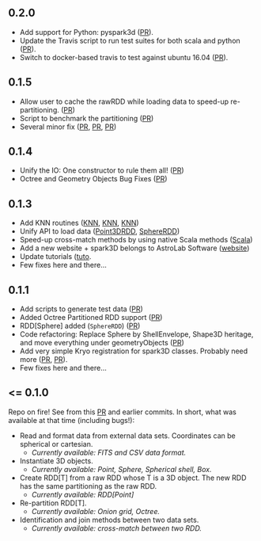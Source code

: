 ## 0.2.0

- Add support for Python: pyspark3d ([PR](https://github.com/astrolabsoftware/spark3D/pull/86)).
- Update the Travis script to run test suites for both scala and python ([PR](https://github.com/astrolabsoftware/spark3D/pull/86)).
- Switch to docker-based travis to test against ubuntu 16.04 ([PR](https://github.com/astrolabsoftware/spark3D/pull/86)).

## 0.1.5

- Allow user to cache the rawRDD while loading data to speed-up re-partitioning. ([PR](https://github.com/astrolabsoftware/spark3D/pull/81))
- Script to benchmark the partitioning ([PR](https://github.com/astrolabsoftware/spark3D/pull/72))
- Several minor fix ([PR](https://github.com/astrolabsoftware/spark3D/pull/71), [PR](https://github.com/astrolabsoftware/spark3D/pull/76), [PR](https://github.com/astrolabsoftware/spark3D/pull/80))

## 0.1.4

- Unify the IO: One constructor to rule them all! ([PR](https://github.com/astrolabsoftware/spark3D/pull/69))
- Octree and Geometry Objects Bug Fixes ([PR](https://github.com/astrolabsoftware/spark3D/pull/67))

## 0.1.3

- Add KNN routines ([KNN](https://github.com/astrolabsoftware/spark3D/pull/59), [KNN](https://github.com/astrolabsoftware/spark3D/pull/60), [KNN](https://github.com/astrolabsoftware/spark3D/pull/62))
- Unify API to load data ([Point3DRDD](https://github.com/astrolabsoftware/spark3D/pull/63), [SphereRDD](https://github.com/astrolabsoftware/spark3D/pull/64))
- Speed-up cross-match methods by using native Scala methods ([Scala](https://github.com/astrolabsoftware/spark3D/pull/58))
- Add a new website + spark3D belongs to AstroLab Software ([website](https://astrolabsoftware.github.io/))
- Update tutorials ([tuto](https://astrolabsoftware.github.io/spark3D/).
- Few fixes here and there...

## 0.1.1

- Add scripts to generate test data ([PR](https://github.com/astrolabsoftware/spark3D/pull/34))
- Added Octree Partitioned RDD support ([PR](https://github.com/astrolabsoftware/spark3D/pull/36))
- RDD[Sphere] added (`SphereRDD`) ([PR](https://github.com/astrolabsoftware/spark3D/pull/38))
- Code refactoring: Replace Sphere by ShellEnvelope, Shape3D heritage, and move everything under geometryObjects ([PR](https://github.com/astrolabsoftware/spark3D/pull/40))
- Add very simple Kryo registration for spark3D classes. Probably need more ([PR](https://github.com/astrolabsoftware/spark3D/pull/31), [PR](https://github.com/astrolabsoftware/spark3D/pull/28)).
- Few fixes here and there...

## <= 0.1.0

Repo on fire! See from this [PR](https://github.com/astrolabsoftware/spark3D/pull/33) and earlier commits. In short, what was available at that time (including bugs!):

- Read and format data from external data sets. Coordinates can be spherical or cartesian.
  - *Currently available: FITS and CSV data format.*
- Instantiate 3D objects.
  - *Currently available: Point, Sphere, Spherical shell, Box.*
- Create RDD[T] from a raw RDD whose T is a 3D object. The new RDD has the same partitioning as the raw RDD.
  - *Currently available: RDD[Point]*
- Re-partition RDD[T].
  - *Currently available: Onion grid, Octree.*
- Identification and join methods between two data sets.
  - *Currently available: cross-match between two RDD.*
